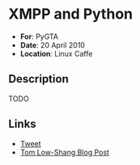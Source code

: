# XMPP and Python

* **For**: PyGTA
* **Date**: 20 April 2010
* **Location**: Linux Caffe

## Description

TODO

## Links

* [Tweet](https://twitter.com/pygta/status/12116557989)
* [Tom Low-Shang Blog Post](http://tomlowshang.blogspot.ca/2010/04/xmpp.html)